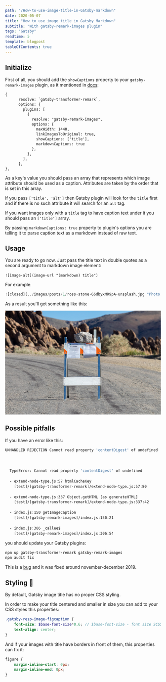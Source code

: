 ```yaml
---
path: "/How-to-use-image-title-in-Gatsby-markdown"
date: 2020-05-07
title: "How to use image title in Gatsby Markdown"
subtitle: "With gatsby-remark-images plugin"
tags: "Gatsby"
readtime: 5
template: blogpost
tableOfContents: true
---
```


## Initialize

First of all, you should add the `showCaptions` property to your `gatsby-remark-images` plugin, as it mentioned in [docs](https://www.gatsbyjs.org/packages/gatsby-remark-images/#options):

```jsx{10,11}
{
      resolve: `gatsby-transformer-remark`,
      options: {
        plugins: [
          {
            resolve: "gatsby-remark-images",
            options: {
              maxWidth: 1440,
              linkImagesToOriginal: true,
              showCaptions: ['title'],
              markdownCaptions: true
            },
          },
        ],
      },
},
```

As a key's value you should pass an array that represents which image attribute should be used as a caption. Attributes are taken by the order that is set in this array. 

If you pass `['title', 'alt']` then Gatsby plugin will look for the `title` first and if there is no such attribute it will search for an `alt` tag.

If you want images only with a `title` tag to have caption text under it you should pass an `['title']` array.

By passing `markdownCaptions: true` property to plugin's options you are telling it to parse caption text as a markdown instead of raw text.

## Usage

You are ready to go now. Just pass the title text in double quotes as a second argument to markdown image element:

`![image-alt](image-url "(markdown) title")`

For example:

```python
![closed](../images/posts/1/ross-stone-G6dbyxMR9pA-unsplash.jpg "Photo by [Ross Stone](https://unsplash.com/@rs2photography?utm_source=unsplash&utm_medium=referral&utm_content=creditCopyText) on [Unsplash](https://unsplash.com/s/photos/closed-road?utm_source=unsplash&utm_medium=referral&utm_content=creditCopyText)")
```

As a result you'll get something like this:

![closed](../images/posts/1/ross-stone-G6dbyxMR9pA-unsplash.jpg "Photo by [Ross Stone](https://unsplash.com/@rs2photography?utm_source=unsplash&utm_medium=referral&utm_content=creditCopyText) on [Unsplash](https://unsplash.com/s/photos/closed-road?utm_source=unsplash&utm_medium=referral&utm_content=creditCopyText)")

## Possible pitfalls

If you have an error like this:

```bash
UNHANDLED REJECTION Cannot read property 'contentDigest' of undefined



  TypeError: Cannot read property 'contentDigest' of undefined

  - extend-node-type.js:57 htmlCacheKey
    [test]/[gatsby-transformer-remark]/extend-node-type.js:57:80

  - extend-node-type.js:337 Object.getHTML [as generateHTML]
    [test]/[gatsby-transformer-remark]/extend-node-type.js:337:42

  - index.js:150 getImageCaption
    [test]/[gatsby-remark-images]/index.js:150:21

  - index.js:306 _callee$
    [test]/[gatsby-remark-images]/index.js:306:54
```

you should update your Gatsby plugins:

```bash
npm up gatsby-transformer-remark gatsby-remark-images
npm audit fix
```

This is a [bug](https://github.com/gatsbyjs/gatsby/issues/16703) and it was fixed around november-december 2019.

## Styling 💅

By default, Gatsby image title has no proper CSS styling.

In order to make your title centered and smaller in size you can add to your CSS styles this properties:

```	scss
.gatsby-resp-image-figcaption {
    font-size: $base-font-size*0.6; // $base-font-size - font size SCSS variable
    text-align: center;
}
```

And if your images with title have borders in front of them, this properties can fix it:

```scss
figure {
    margin-inline-start: 0px;
    margin-inline-end: 0px;
}
```

